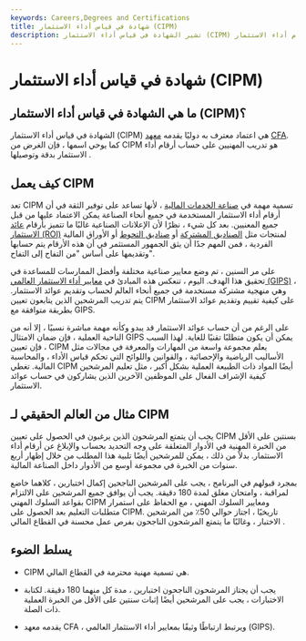 ```yaml
---
keywords: Careers,Degrees and Certifications
title: شهادة في قياس أداء الاستثمار (CIPM)
description: تشير الشهادة في قياس أداء الاستثمار (CIPM) إلى الكفاءة في تقييم أرقام أداء الاستثمار.
---
```


# شهادة في قياس أداء الاستثمار (CIPM)
## ما هي الشهادة في قياس أداء الاستثمار (CIPM)؟

الشهادة في قياس أداء الاستثمار (CIPM) هي اعتماد معترف به دوليًا يقدمه [معهد](/cfainstitute) [CFA](/cfainstitute). كما يوحي اسمها ، فإن الغرض من CIPM هو تدريب المهنيين على حساب أرقام أداء الاستثمار بدقة وتوصيلها .

## كيف يعمل CIPM

تعد CIPM تسمية مهمة في [صناعة الخدمات المالية](/financial_sector) ، لأنها تساعد على توفير الثقة في أن أرقام أداء الاستثمار المستخدمة في جميع أنحاء الصناعة يمكن الاعتماد عليها من قبل جميع المعنيين. بعد كل شيء ، نظرًا لأن الإعلانات الصناعية غالبًا ما تتميز بأرقام [عائد الاستثمار (ROI)](/returnoninvestment) لمنتجات مثل [الصناديق المشتركة](/mutualfund) أو [صناديق التحوط](/hedgefund) أو الأوراق المالية الفردية ، فمن المهم جدًا أن يثق الجمهور المستثمر في أن هذه الأرقام يتم حسابها وتقديمها على أساس "من التفاح إلى التفاح".

على مر السنين ، تم وضع معايير صناعية مختلفة وأفضل الممارسات للمساعدة في تحقيق هذا الهدف. اليوم ، تنعكس هذه المبادئ في [معايير أداء الاستثمار العالمي (GIPS)](/gips) ، وهي منهجية مشتركة مستخدمة في جميع أنحاء العالم لحساب وتقديم عوائد الاستثمار. يتم تدريب المرشحين الذين يتابعون تعيين CIPM على كيفية تقييم وتقديم عوائد الاستثمار بطريقة متوافقة مع GIPS.

على الرغم من أن حساب عوائد الاستثمار قد يبدو وكأنه مهمة مباشرة نسبيًا ، إلا أنه من الناحية العملية ، فإن ضمان الامتثال GIPS يمكن أن يكون متطلبًا تقنيًا للغاية. لهذا السبب ، فإن تعيين CIPM يعلم مجموعة واسعة من المهارات والمعرفة في مجالات مثل الأساليب الرياضية والإحصائية ، والقوانين واللوائح التي تحكم قياس الأداء ، والمحاسبة المالية. تغطي CIPM أيضًا المواد ذات الطبيعة العملية بشكل أكبر ، مثل تعليم المرشحين كيفية الإشراف الفعال على الموظفين الآخرين الذين يشاركون في حساب عوائد الاستثمار.

## مثال من العالم الحقيقي لـ CIPM

يجب أن يتمتع المرشحون الذين يرغبون في الحصول على تعيين CIPM بسنتين على الأقل من الخبرة المهنية في الأدوار المتعلقة على وجه التحديد بحساب والإبلاغ عن أرقام أداء الاستثمار. بدلاً من ذلك ، يمكن للمرشحين أيضًا تلبية هذا المطلب من خلال إظهار أربع سنوات من الخبرة في مجموعة أوسع من الأدوار داخل الصناعة المالية.

بمجرد قبولهم في البرنامج ، يجب على المرشحين الناجحين إكمال اختبارين ، كلاهما خاضع لمراقبة ، وامتحان مغلق لمدة 180 دقيقة. يجب أن يوافق جميع المرشحين على الالتزام بقواعد السلوك المهني CIPM ومعايير السلوك المهني ، مع الحفاظ على استمرار متطلبات التعليم بعد الحصول على CIPM. تاريخيًا ، اجتاز حوالي 50٪ من المرشحين الاختبار ، وغالبًا ما يتمتع المرشحون الناجحون بفرص عمل محسنة في القطاع المالي .

## يسلط الضوء

- CIPM هي تسمية مهنية محترمة في القطاع المالي.

- يجب أن يجتاز المرشحون الناجحون اختبارين ، مدة كل منهما 180 دقيقة. لكتابة الاختبارات ، يجب على المرشحين أيضًا إثبات سنتين على الأقل من الخبرة العملية ذات الصلة.

- يقدمه معهد CFA ، ويرتبط ارتباطًا وثيقًا بمعايير أداء الاستثمار العالمي (GIPS).

